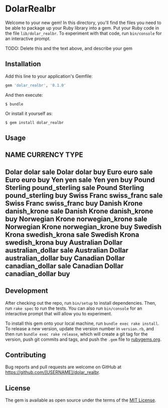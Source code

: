 # DolarRealbr

Welcome to your new gem! In this directory, you'll find the files you need to be able to package up your Ruby library into a gem. Put your Ruby code in the file `lib/dolar_realbr`. To experiment with that code, run `bin/console` for an interactive prompt.

TODO: Delete this and the text above, and describe your gem

## Installation

Add this line to your application's Gemfile:

```ruby
gem 'dolar_realbr', '0.1.0'
```

And then execute:

    $ bundle

Or install it yourself as:

    $ gem install dolar_realbr

## Usage



NAME 									CURRENCY						TYPE
-----------------------------------------------
Dolar									dolar 							sale
Dolar									dolar 							buy
Euro									euro 								sale
Euro									euro								buy
Yen										yen 								sale 
Yen										yen 								buy
Pound Sterling				pound_sterling 			sale 
Pound Sterling				pound_sterling 			buy
Swiss Franc						swiss_franc					sale
Swiss Franc						swiss_franc 				buy
Danish Krone					danish_krone 				sale
Danish Krone					danish_krone 				buy
Norwegian Krone				norwegian_krone 		sale
Norwegian	Krone				norwegian_krone 		buy
Swedish Krona					swedish_krona 			sale
Swedish Krona					swedish_krona 			buy
Australian Dollar			australian_dollar		sale
Australian Dollar			australian_dollar 	buy
Canadian Dollar				canadian_dollar 		sale
Canadian Dollar				canadian_dollar 		buy
-----------------------------------------------


## Development

After checking out the repo, run `bin/setup` to install dependencies. Then, run `rake spec` to run the tests. You can also run `bin/console` for an interactive prompt that will allow you to experiment.

To install this gem onto your local machine, run `bundle exec rake install`. To release a new version, update the version number in `version.rb`, and then run `bundle exec rake release`, which will create a git tag for the version, push git commits and tags, and push the `.gem` file to [rubygems.org](https://rubygems.org).

## Contributing

Bug reports and pull requests are welcome on GitHub at https://github.com/[USERNAME]/dolar_realbr.


## License

The gem is available as open source under the terms of the [MIT License](http://opensource.org/licenses/MIT).

